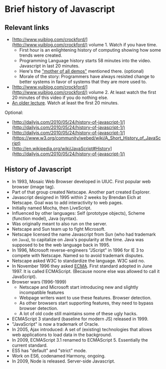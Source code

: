 # Brief history of Javascript

## Relevant links

- [http://www.yuiblog.com/crockford/](http://www.yuiblog.com/crockford/) volume 1. Watch if you have time.
    - First hour is an enlightening history of computing showing how some trends were created.
    - Programming Language history starts 58 minutes into the video. Javascript in last 20 minutes.
    - Here's the ["mother of all demos"](https://www.youtube.com/watch?v=yJDv-zdhzMY) mentioned there. (optional)
    - Morale of the story: Programmers have always resisted change to better systems in favor of systems that they are more used to.
- [http://www.yuiblog.com/crockford/](http://www.yuiblog.com/crockford/) volume 2. At least watch the first 20 minutes of this video if you do nothing else.
- [An older lecture](https://www.youtube.com/watch?v=v2ifWcnQs6M). Watch at least the first 20 minutes.

Optional:

- [http://dailyjs.com/2010/05/24/history-of-javascript-1/](http://dailyjs.com/2010/05/24/history-of-javascript-1/)
- [http://dailyjs.com/2010/05/24/history-of-javascript-1/](https://www.w3.org/community/webed/wiki/A_Short_History_of_JavaScript)
- [http://en.wikipedia.org/wiki/JavaScript#History](http://dailyjs.com/2010/05/24/history-of-javascript-1/)

## History of Javascript

- In 1993, Mosaic Web Browser developed in UIUC. First popular web browser (image tag).
- Part of that group created Netscape. Another part created Explorer.
- Javascript designed in 1995 within 2 weeks by Brendan Eich at Netscape. Goal was to add interactivity to web pages.
- Initially named Mocha, then LiveScript.
- Influenced by other languages: Self (prototype objects), Scheme (function model), Java (syntax).
- Was originally meant to also run on the server.
- Netscape and Sun team up to fight Microsoft.
- Netscape licensed the name Javascript from Sun (who had trademark on `Java`), to capitalize on Java's popularity at the time. Java was supposed to be the web language back in 1995.
- In 1996, Microsoft reverse-engineers "JScript" in 1996 for IE 3 to compete with Netscape. Named so to avoid trademark disputes.
- Netscape asked W3C to standardize the language. W3C said no.
- In November 1996 they asked [ECMA](http://www.ecma-international.org/). First standard adopted in June 1997. It is called ECMAScript. (Because noone else was allowed to call it JavaScript).
- Browser wars (1996-1999)
    - Netscape and Microsoft start introducing new and slightly incompatible features
    - Webpage writers want to use these features. Browser detection.
    - As other browsers start supporting features, they need to bypass browser detection.
    - A lot of old code still maintains some of these ugly hacks.
- ECMAScript 3 standard (baseline for modern JS) released in 1999.
- "JavaScript" is now a trademark of Oracle.
- In 2005, Ajax introduced: A set of (existing) technologies that allows web applications to load data in the background.
- In 2009, ECMAScript 3.1 renamed to ECMAScript 5. Essentially the current standard.
- ES5 has "default" and "strict" mode.
- Work on ES6, codenamed Harmony, ongoing.
- In 2009, Node is released. Server-side Javascript.
